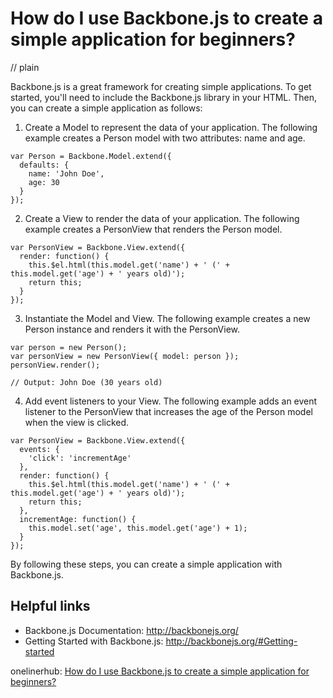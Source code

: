 # How do I use Backbone.js to create a simple application for beginners?
// plain

Backbone.js is a great framework for creating simple applications. To get started, you'll need to include the Backbone.js library in your HTML. Then, you can create a simple application as follows:

1. Create a Model to represent the data of your application. The following example creates a Person model with two attributes: name and age.

```
var Person = Backbone.Model.extend({
  defaults: {
    name: 'John Doe',
    age: 30
  }
});
```

2. Create a View to render the data of your application. The following example creates a PersonView that renders the Person model.

```
var PersonView = Backbone.View.extend({
  render: function() {
    this.$el.html(this.model.get('name') + ' (' + this.model.get('age') + ' years old)');
    return this;
  }
});
```

3. Instantiate the Model and View. The following example creates a new Person instance and renders it with the PersonView.

```
var person = new Person();
var personView = new PersonView({ model: person });
personView.render();

// Output: John Doe (30 years old)
```

4. Add event listeners to your View. The following example adds an event listener to the PersonView that increases the age of the Person model when the view is clicked.

```
var PersonView = Backbone.View.extend({
  events: {
    'click': 'incrementAge'
  },
  render: function() {
    this.$el.html(this.model.get('name') + ' (' + this.model.get('age') + ' years old)');
    return this;
  },
  incrementAge: function() {
    this.model.set('age', this.model.get('age') + 1);
  }
});
```

By following these steps, you can create a simple application with Backbone.js.

## Helpful links

- Backbone.js Documentation: http://backbonejs.org/
- Getting Started with Backbone.js: http://backbonejs.org/#Getting-started

onelinerhub: [How do I use Backbone.js to create a simple application for beginners?](https://onelinerhub.com/backbone.js/how-do-i-use-backbone-js-to-create-a-simple-application-for-beginners)